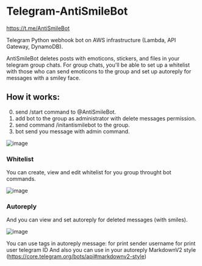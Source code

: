 # Telegram-AntiSmileBot
https://t.me/AntiSmileBot

Telegram Python webhook bot on AWS infrastructure (Lambda, API Gateway, DynamoDB).

AntiSmileBot deletes posts with emoticons, stickers, and files in your telegram group chats. For group chats, you'll be able to set up a whitelist with those who can send emoticons to the group and set up autoreply for messages with a smiley face.


## How it works:
0) send /start command to @AntiSmileBot.
1) add bot to the group as administrator with delete messages permission.
2) send command /initantismilebot to the group.
3) bot send you message with admin command.


![image](https://user-images.githubusercontent.com/5302940/218295987-2b2252bb-338f-4177-bcc0-61517bce1e8b.png)


### Whitelist
You can create, view and edit whitelist for you group throught bot commands.


![image](https://user-images.githubusercontent.com/5302940/218296181-d4d1e76e-b37b-477c-97d4-f61707ae00e1.png)


### Autoreply
And you can view and set autoreply for deleted messages (with smiles).


![image](https://user-images.githubusercontent.com/5302940/218296244-3568395e-01f8-42e1-8716-adc0813d0ff3.png)


You can use tags in autoreply message:
<sender-username> for print sender username
<sender-id> for print user telegram ID
And also you can use in your autoreply MarkdownV2 style (https://core.telegram.org/bots/api#markdownv2-style)

  


